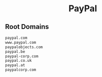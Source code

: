 


<h1 align="center">PayPal</h1>  


## Root Domains


```html
paypal.com
www.paypal.com
paypalobjects.com
paypal.be
paypal-corp.com
paypal.co.uk
paypal.at
paypalcorp.com
```  

<br>
